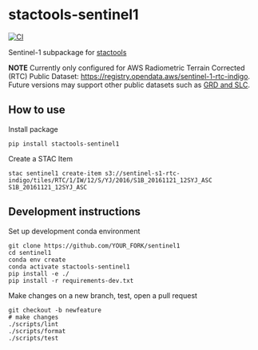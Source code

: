 # stactools-sentinel1
[![CI](https://github.com/stactools-packages/sentinel1/actions/workflows/continuous-integration.yml/badge.svg)](https://github.com/stactools-packages/sentinel1/actions/workflows/continuous-integration.yml)

Sentinel-1 subpackage for [stactools](https://github.com/stac-utils/stactools)

**NOTE** Currently only configured for AWS Radiometric Terrain Corrected (RTC) Public Dataset: https://registry.opendata.aws/sentinel-1-rtc-indigo. Future versions may support other public datasets such as [GRD and SLC](https://registry.opendata.aws/sentinel-1/).

## How to use

Install package
```
pip install stactools-sentinel1
```

Create a STAC Item
```
stac sentinel1 create-item s3://sentinel-s1-rtc-indigo/tiles/RTC/1/IW/12/S/YJ/2016/S1B_20161121_12SYJ_ASC S1B_20161121_12SYJ_ASC
```

## Development instructions

Set up development conda environment
```
git clone https://github.com/YOUR_FORK/sentinel1
cd sentinel1
conda env create
conda activate stactools-sentinel1
pip install -e ./
pip install -r requirements-dev.txt
```

Make changes on a new branch, test, open a pull request
```
git checkout -b newfeature
# make changes
./scripts/lint
./scripts/format
./scripts/test
```
